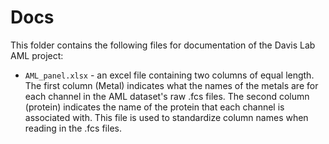 # Docs

This folder contains the following files for documentation of the Davis Lab AML project: 

* `AML_panel.xlsx` - an excel file containing two columns of equal length. The first column (Metal) indicates what the names of the metals are for each channel in the AML dataset's raw .fcs files. The second column (protein) indicates the name of the protein that each channel is associated with. This file is used to standardize column names when reading in the .fcs files. 
